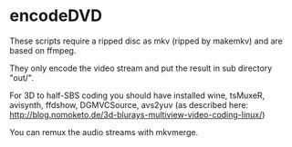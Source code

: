 encodeDVD
=========

These scripts require a ripped disc as mkv (ripped by makemkv) and are based on ffmpeg.

They only encode the video stream and put the result in sub directory "out/".

For 3D to half-SBS coding you should have installed wine, tsMuxeR, avisynth, ffdshow, DGMVCSource, avs2yuv
(as described here: http://blog.nomoketo.de/3d-blurays-multiview-video-coding-linux/)

You can remux the audio streams with mkvmerge.
